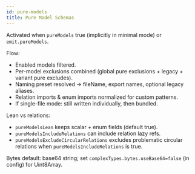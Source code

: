 ```yaml
---
id: pure-models
title: Pure Model Schemas
---
```


Activated when `pureModels` true (implicitly in minimal mode) or `emit.pureModels`.

Flow:
- Enabled models filtered.
- Per-model exclusions combined (global pure exclusions + legacy + variant pure excludes).
- Naming preset resolved → fileName, export names, optional legacy aliases.
- Relation imports & enum imports normalized for custom patterns.
- If single-file mode: still written individually, then bundled.

Lean vs relations:
- `pureModelsLean` keeps scalar + enum fields (default true).
- `pureModelsIncludeRelations` can include relation lazy refs.
- `pureModelsExcludeCircularRelations` excludes problematic circular relations when `pureModelsIncludeRelations` is true.

Bytes default: base64 string; set `complexTypes.bytes.useBase64=false` (in config) for Uint8Array.
